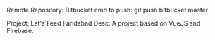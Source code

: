 Remote Repository: Bitbucket
cmd to push: git push bitbucket master

Project: Let's Feed Faridabad
Desc: A project based on VueJS and Firebase.